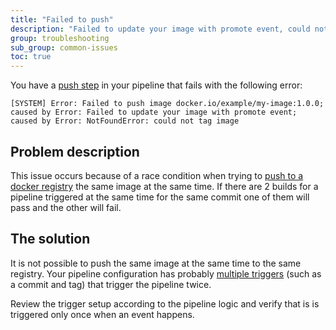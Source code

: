 ```yaml
---
title: "Failed to push"
description: "Failed to update your image with promote event, could not tag image"
group: troubleshooting
sub_group: common-issues
toc: true
---
```

You have a [push step]({{site.baseurl}}/docs/codefresh-yaml/steps/push/) in your pipeline that fails with the following error:


```
[SYSTEM] Error: Failed to push image docker.io/example/my-image:1.0.0; caused by Error: Failed to update your image with promote event; caused by Error: NotFoundError: could not tag image 
```

## Problem description

This issue occurs because of a race condition when trying to [push to a docker registry]({{site.baseurl}}/docs/docker-registries/push-image-to-a-docker-registry/) the same image at the same time. If there are 2 builds for a pipeline triggered at the same time for the same commit one of them will pass and the other will fail.

## The solution

It is not possible to push the same image at the same time to the same registry. Your pipeline configuration has probably [multiple triggers]({{site.baseurl}}/docs/configure-ci-cd-pipeline/triggers/git-triggers/) (such as a commit and tag) that trigger the pipeline twice.

Review the trigger setup according to the pipeline logic and verify that is is triggered only once when an event happens.




